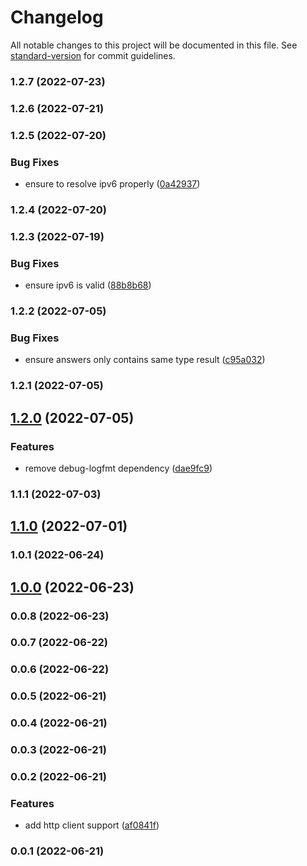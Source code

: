# Changelog

All notable changes to this project will be documented in this file. See [standard-version](https://github.com/conventional-changelog/standard-version) for commit guidelines.

### 1.2.7 (2022-07-23)

### 1.2.6 (2022-07-21)

### 1.2.5 (2022-07-20)


### Bug Fixes

* ensure to resolve ipv6 properly ([0a42937](https://github.com/Kikobeats/doh-resolver/commit/0a42937480f7e1d7764be1d850ab823aefc0854e))

### 1.2.4 (2022-07-20)

### 1.2.3 (2022-07-19)


### Bug Fixes

* ensure ipv6 is valid ([88b8b68](https://github.com/Kikobeats/doh-resolver/commit/88b8b68cff809f4333c7a2c0b4150434d79091ab))

### 1.2.2 (2022-07-05)


### Bug Fixes

* ensure answers only contains same type result ([c95a032](https://github.com/Kikobeats/doh-resolver/commit/c95a032a2a1e889ee2f658f7ab5bd78431ef957f))

### 1.2.1 (2022-07-05)

## [1.2.0](https://github.com/Kikobeats/doh-resolver/compare/v1.1.1...v1.2.0) (2022-07-05)


### Features

* remove debug-logfmt dependency ([dae9fc9](https://github.com/Kikobeats/doh-resolver/commit/dae9fc94c2144d52acca81ee3b1f5ba5469d18d1))

### 1.1.1 (2022-07-03)

## [1.1.0](https://github.com/Kikobeats/doh-resolver/compare/v1.0.1...v1.1.0) (2022-07-01)

### 1.0.1 (2022-06-24)

## [1.0.0](https://github.com/Kikobeats/doh-resolver/compare/v0.0.8...v1.0.0) (2022-06-23)

### 0.0.8 (2022-06-23)

### 0.0.7 (2022-06-22)

### 0.0.6 (2022-06-22)

### 0.0.5 (2022-06-21)

### 0.0.4 (2022-06-21)

### 0.0.3 (2022-06-21)

### 0.0.2 (2022-06-21)


### Features

* add http client support ([af0841f](https://github.com/Kikobeats/doh-resolver/commit/af0841f5d7536dd661f619da137a9e0df32d6048))

### 0.0.1 (2022-06-21)
